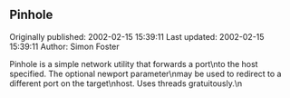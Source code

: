 ## Pinhole

Originally published: 2002-02-15 15:39:11
Last updated: 2002-02-15 15:39:11
Author: Simon Foster

Pinhole is a simple network utility that forwards a port\nto the host specified.  The optional newport parameter\nmay be used to redirect to a different port on the target\nhost.  Uses threads gratuitously.\n